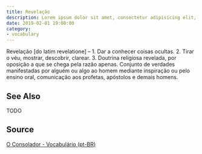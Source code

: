 ```yaml
---
title: Revelação
description: Lorem ipsum dolor sit amet, consectetur adipisicing elit, sed do eiusmod tempor incididunt ut labore et dolore magna aliqua.  TODO
date: 2019-02-01 19:00:00
category:
- vocabulary
---
```


Revelação [do latim revelatione] – 1. Dar a conhecer coisas ocultas. 2. Tirar o véu, mostrar, descobrir, clarear. 3. Doutrina religiosa revelada, por oposição a que se chega pela razão apenas. Conjunto de verdades manifestadas por alguém ou algo ao homem mediante inspiração ou pelo ensino oral, comunicação aos profetas, apóstolos e demais homens. 

## See Also
TODO

## Source
[O Consolador - Vocabulário (pt-BR)](http://www.oconsolador.com.br/linkfixo/vocabulario/principal.html)
